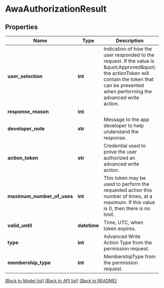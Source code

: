 # AwaAuthorizationResult

## Properties
Name | Type | Description | Notes
------------ | ------------- | ------------- | -------------
**user_selection** | **int** | Indication of how the user responded to the request. If the value is \&quot;Approved\&quot; the actionToken will contain the token that can be presented when performing the advanced write action. | [optional] 
**response_reason** | **int** |  | [optional] 
**developer_note** | **str** | Message to the app developer to help understand the response. | [optional] 
**action_token** | **str** | Credential used to prove the user authorized an advanced write action. | [optional] 
**maximum_number_of_uses** | **int** | This token may be used to perform the requested action this number of times, at a maximum. If this value is 0, then there is no limit. | [optional] 
**valid_until** | **datetime** | Time, UTC, when token expires. | [optional] 
**type** | **int** | Advanced Write Action Type from the permission request. | [optional] 
**membership_type** | **int** | MembershipType from the permission request. | [optional] 

[[Back to Model list]](../README.md#documentation-for-models) [[Back to API list]](../README.md#documentation-for-api-endpoints) [[Back to README]](../README.md)



